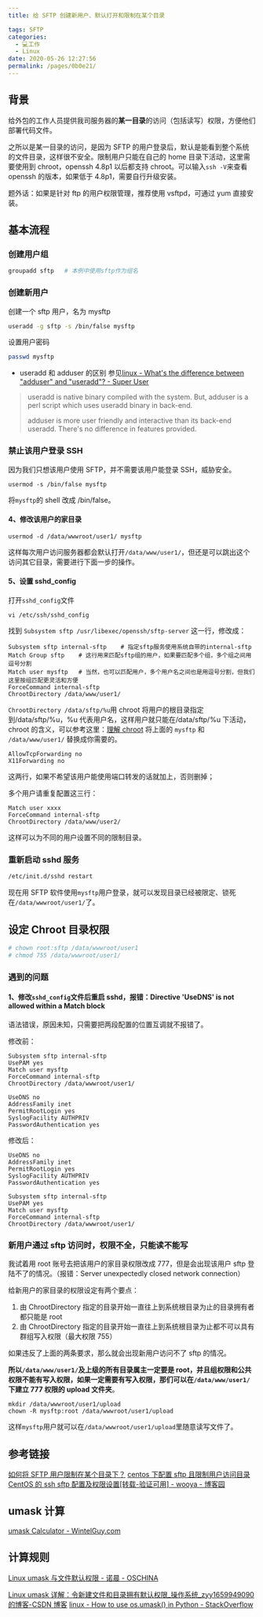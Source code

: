 ```yaml
---
title: 给 SFTP 创建新用户、默认打开和限制在某个目录

tags: SFTP
categories: 
  - 💻工作
  - Linux
date: 2020-05-26 12:27:56
permalink: /pages/0b0e21/
---
```


## 背景

给外包的工作人员提供我司服务器的**某一目录**的访问（包括读写）权限，方便他们部署代码文件。

之所以是某一目录的访问，是因为 SFTP 的用户登录后，默认是能看到整个系统的文件目录，这样很不安全。限制用户只能在自己的 home 目录下活动，这里需要使用到 chroot，openssh 4.8p1 以后都支持 chroot。可以输入`ssh -V`来查看 openssh 的版本，如果低于 4.8p1，需要自行升级安装。

题外话：如果是针对 ftp 的用户权限管理，推荐使用 vsftpd，可通过 yum 直接安装。

## 基本流程

### 创建用户组

```bash
groupadd sftp   # 本例中使用sftp作为组名
```

### 创建新用户

创建一个 sftp 用户，名为 mysftp

```bash
useradd -g sftp -s /bin/false mysftp
```

设置用户密码

```bash
passwd mysftp
```

- useradd 和 adduser 的区别
参见[linux - What's the difference between "adduser" and "useradd"? - Super User](https://superuser.com/questions/547966/whats-the-difference-between-adduser-and-useradd)

>useradd is native binary compiled with the system. But, adduser is a perl script which uses useradd binary in back-end.
>
> adduser is more user friendly and interactive than its back-end useradd. There's no difference in features provided.

### 禁止该用户登录 SSH

因为我们只想该用户使用 SFTP，并不需要该用户能登录 SSH，威胁安全。

```plain
usermod -s /bin/false mysftp
```

将`mysftp`的 shell 改成 /bin/false。

#### 4、修改该用户的家目录

```plain
usermod -d /data/wwwroot/user1/ mysftp
```

这样每次用户访问服务器都会默认打开`/data/www/user1/`，但还是可以跳出这个访问其它目录，需要进行下面一步的操作。

#### 5、设置 sshd\_config

打开`sshd_config`文件

```plain
vi /etc/ssh/sshd_config
```

找到 `Subsystem sftp /usr/libexec/openssh/sftp-server` 这一行，修改成：

```plain
Subsystem sftp internal-sftp    # 指定sftp服务使用系统自带的internal-sftp
Match Group sftp    # 这行用来匹配sftp组的用户，如果要匹配多个组，多个组之间用逗号分割
Match user mysftp   # 当然，也可以匹配用户，多个用户名之间也是用逗号分割，但我们这里按组匹配更灵活和方便
ForceCommand internal-sftp
ChrootDirectory /data/www/user1/
```

`ChrootDirectory /data/sftp/%u`用 chroot 将用户的根目录指定到/data/sftp/%u，%u 代表用户名，这样用户就只能在/data/sftp/%u 下活动，chroot 的含义，可以参考这里：[理解 chroot](https://www.ibm.com/developerworks/cn/linux/l-cn-chroot/)
将上面的 `mysftp` 和 `/data/www/user1/` 替换成你需要的。

```plain
AllowTcpForwarding no
X11Forwarding no
```

这两行，如果不希望该用户能使用端口转发的话就加上，否则删掉；

多个用户请重复配置这三行：  

```plain
Match user xxxx  
ForceCommand internal-sftp  
ChrootDirectory /data/www/user2/
```

这样可以为不同的用户设置不同的限制目录。

### 重新启动 sshd 服务

```bash
/etc/init.d/sshd restart
```

现在用 SFTP 软件使用`mysftp`用户登录，就可以发现目录已经被限定、锁死在`/data/wwwroot/user1/`了。

## 设定 Chroot 目录权限

```bash
# chown root:sftp /data/wwwroot/user1
# chmod 755 /data/wwwroot/user1/
```

### 遇到的问题

#### 1、修改`sshd_config`文件后重启 sshd，报错：Directive 'UseDNS' is not allowed within a Match block

语法错误，原因未知，只需要把两段配置的位置互调就不报错了。

修改前：

```plain
Subsystem sftp internal-sftp
UsePAM yes
Match user mysftp
ForceCommand internal-sftp
ChrootDirectory /data/wwwroot/user1/

UseDNS no
AddressFamily inet
PermitRootLogin yes
SyslogFacility AUTHPRIV
PasswordAuthentication yes
```

修改后：

```plain
UseDNS no
AddressFamily inet
PermitRootLogin yes
SyslogFacility AUTHPRIV
PasswordAuthentication yes

Subsystem sftp internal-sftp
UsePAM yes
Match user mysftp
ForceCommand internal-sftp
ChrootDirectory /data/wwwroot/user1/
```

### 新用户通过 sftp 访问时，权限不全，只能读不能写

我试着用 root 账号去把该用户的家目录权限改成 777，但是会出现该用户 sftp 登陆不了的情况。（报错：Server unexpectedly closed network connection）

给新用户的家目录的权限设定有两个要点：

1. 由 ChrootDirectory 指定的目录开始一直往上到系统根目录为止的目录拥有者都只能是 root
2. 由 ChrootDirectory 指定的目录开始一直往上到系统根目录为止都不可以具有群组写入权限（最大权限 755）

如果违反了上面的两条要求，那么就会出现新用户访问不了 sftp  的情况。

**所以`/data/www/user1/`及上级的所有目录属主一定要是 root，并且组权限和公共权限不能有写入权限，如果一定需要有写入权限，那们可以在`/data/www/user1/`下建立 777 权限的 upload 文件夹**。

```plain
mkdir /data/wwwroot/user1/upload
chown -R mysftp:root /data/wwwroot/user1/upload
```

这样`mysftp`用户就可以在`/data/wwwroot/user1/upload`里随意读写文件了。

## 参考链接

[如何将 SFTP 用户限制在某个目录下？](http://www.jbxue.com/LINUXjishu/22628.html)
[centos 下配置 sftp 且限制用户访问目录](https://segmentfault.com/a/1190000000441260)
[CentOS 的 ssh sftp 配置及权限设置[转载-验证可用] - wooya - 博客园](https://www.cnblogs.com/wooya/p/9392142.html)

## umask 计算

[umask Calculator - WintelGuy.com](https://wintelguy.com/umask-calc.pl)

## 计算规则

[Linux umask 与文件默认权限 - 诺晨 - OSCHINA](https://my.oschina.net/nk2011/blog/811273?utm_source=debugrun&utm_medium=referral)

[Linux umask 详解：令新建文件和目录拥有默认权限_操作系统_zyy1659949090 的博客-CSDN 博客](https://blog.csdn.net/zyy1659949090/article/details/88122535)
[linux - How to use os.umask() in Python - StackOverflow](https://stackoverflow.com/questions/10291131/how-to-use-os-umask-in-python)
